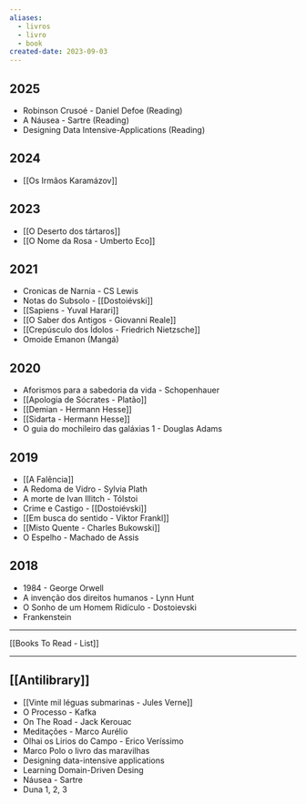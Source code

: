 ```yaml
---
aliases:
  - livros
  - livro
  - book
created-date: 2023-09-03
---
```


## 2025
- Robinson Crusoé - Daniel Defoe (Reading)
- A Náusea - Sartre (Reading)
- Designing Data Intensive-Applications (Reading)

## 2024
- [[Os Irmãos Karamázov]]

## 2023
- [[O Deserto dos tártaros]]
- [[O Nome da Rosa - Umberto Eco]]
## 2021
- Cronicas de Narnia - CS Lewis
- Notas do Subsolo - [[Dostoiévski]]
- [[Sapiens - Yuval Harari]]
- [[O Saber dos Antigos - Giovanni Reale]]
- [[Crepúsculo dos Ídolos - Friedrich Nietzsche]]
- Omoide Emanon (Mangá)
## 2020
- Aforismos para a sabedoria da vida - Schopenhauer
- [[Apologia de Sócrates - Platão]]
- [[Demian - Hermann Hesse]]
- [[Sidarta - Hermann Hesse]]
- O guia do mochileiro das galáxias 1 - Douglas Adams

## 2019
- [[A Falência]]
- A Redoma de Vidro - Sylvia Plath
- A morte de Ivan Illitch - Tólstoi
- Crime e Castigo - [[Dostoiévski]]
- [[Em busca do sentido - Viktor Frankl]]
- [[Misto Quente - Charles Bukowski]]
- O Espelho - Machado de Assis

## 2018
- 1984 - George Orwell
- A invenção dos direitos humanos - Lynn Hunt
- O Sonho de um Homem Ridículo - Dostoievski
- Frankenstein


---

[[Books To Read - List]]

---

## [[Antilibrary]]

- [[Vinte mil léguas submarinas - Jules Verne]] 
- O Processo - Kafka
- On The Road - Jack Kerouac
- Meditações - Marco Aurélio
- Olhai os Lirios do Campo - Erico Veríssimo
- Marco Polo o livro das maravilhas 
- Designing data-intensive applications
- Learning Domain-Driven Desing
- Náusea - Sartre
- Duna 1, 2, 3